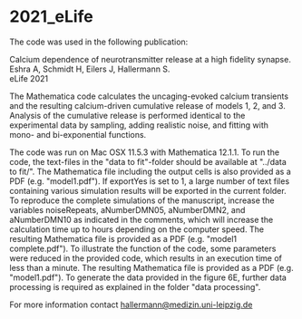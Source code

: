 # 2021_eLife
The code was used in the following publication:

Calcium dependence of neurotransmitter release at a high fidelity synapse.  
Eshra A, Schmidt H, Eilers J, Hallermann S.  
eLife 2021  


The Mathematica code calculates the uncaging-evoked calcium transients and the resulting calcium-driven cumulative release of models 1, 2, and 3. Analysis of the cumulative release is performed identical to the experimental data by sampling, adding realistic noise, and fitting with mono- and bi-exponential functions.

The code was run on Mac OSX 11.5.3 with Mathematica 12.1.1. To run the code, the text-files in the "data to fit"-folder should be available at "../data to fit/". The Mathematica file including the output cells is also provided as a PDF (e.g. "model1.pdf"). If exportYes is set to 1, a large number of text files containing various simulation results will be exported in the current folder. To reproduce the complete simulations of the manuscript, increase the variables noiseRepeats, aNumberDMN05, aNumberDMN2, and aNumberDMN10 as indicated in the comments, which will increase the calculation time up to hours depending on the computer speed. The resulting Mathematica file is provided as a PDF (e.g. "model1 complete.pdf"). To illustrate the function of the code, some parameters were reduced in the provided code, which results in an execution time of less than a minute. The resulting Mathematica file is provided as a PDF (e.g. "model1.pdf"). To generate the data provided in the figure 6E, further data processing is required as explained in the folder "data processing".

For more information contact hallermann@medizin.uni-leipzig.de
